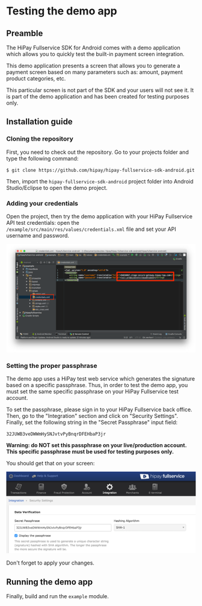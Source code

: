 # Testing the demo app

## Preamble

The HiPay Fullservice SDK for Android comes with a demo application which allows you to quickly test the built-in payment screen integration.

This demo application presents a screen that allows you to generate a payment screen based on many parameters such as: amount, payment product categories, etc.

This particular screen is not part of the SDK and your users will not see it. It is part of the demo application and has been created for testing purposes only.

## Installation guide

### Cloning the repository

First, you need to check out the repository. Go to your projects folder and type the following command:

	$ git clone https://github.com/hipay/hipay-fullservice-sdk-android.git

Then, import the `hipay-fullservice-sdk-android` project folder into Android Studio/Eclipse to open the demo project.

### Adding your credentials

Open the project, then try the demo application with your HiPay Fullservice API test credentials: open the `/example/src/main/res/values/credentials.xml` file and set your API username and password. 

![Setting API credentials for the demo app](images/demo/credentials.png)

### Setting the proper passphrase

The demo app uses a HiPay test web service which generates the signature based on a specific passphrase. Thus, in order to test the demo app, you must set the same specific passphrase on your HiPay Fullservice test account.

To set the passphrase, please sign in to your HiPay Fullservice back office. Then, go to the "Integration" section and click on "Security Settings". Finally, set the following string in the "Secret Passphrase" input field: 

	32JUWB3veDWWmHySNJvtvPyBnqrDFEHbaP3jr

**Warning: do NOT set this passphrase on your live/production account. This specific passphrase must be used for testing purposes only.**

You should get that on your screen:

![](images/demo/passphrase.png)

Don't forget to apply your changes.  


## Running the demo app

Finally, build and run the `example` module.
